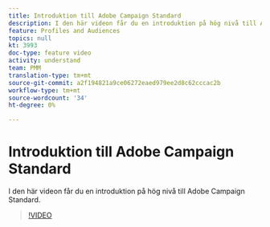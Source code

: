 ```yaml
---
title: Introduktion till Adobe Campaign Standard
description: I den här videon får du en introduktion på hög nivå till Adobe Campaign Standard.
feature: Profiles and Audiences
topics: null
kt: 3993
doc-type: feature video
activity: understand
team: PMM
translation-type: tm+mt
source-git-commit: a2f194821a9ce06272eaed979ee2d8c62cccac2b
workflow-type: tm+mt
source-wordcount: '34'
ht-degree: 0%

---
```



# Introduktion till Adobe Campaign Standard

I den här videon får du en introduktion på hög nivå till Adobe Campaign Standard.

>[!VIDEO](https://video.tv.adobe.com/v/27072?quality=12)
